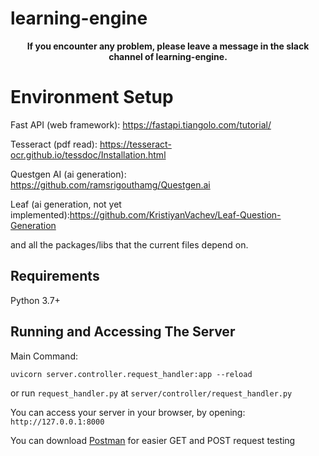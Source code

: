 # learning-engine

<center><b>If you encounter any problem, please leave a message in the slack channel of learning-engine.</b></center>

# Environment Setup 
Fast API (web framework): https://fastapi.tiangolo.com/tutorial/

Tesseract (pdf read): https://tesseract-ocr.github.io/tessdoc/Installation.html

Questgen AI (ai generation): https://github.com/ramsrigouthamg/Questgen.ai

Leaf (ai generation, not yet implemented):https://github.com/KristiyanVachev/Leaf-Question-Generation

and all the packages/libs that the current files depend on.

## Requirements
Python 3.7+ 

## Running and Accessing The Server

Main Command:
```
uvicorn server.controller.request_handler:app --reload
```

or run ```request_handler.py``` at ```server/controller/request_handler.py```


You can access your server in your browser, by opening: ```http://127.0.0.1:8000```

You can download [Postman](https://www.postman.com/) for easier GET and POST request testing

